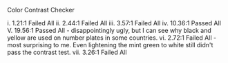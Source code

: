 Color Contrast Checker

i. 1.21:1 Failed All
ii. 2.44:1 Failed All
iii. 3.57:1 Failed All
iv. 10.36:1 Passed All
V. 19.56:1 Passed All - disappointingly ugly, but I can see why black and yellow are used on number plates in some countries.
vi. 2.72:1 Failed All - most surprising to me.  Even lightening the mint green to white still didn't pass the contrast test.
vii. 3.26:1 Failed All
